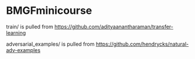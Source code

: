 # BMGFminicourse

train/ is pulled from https://github.com/adityaanantharaman/transfer-learning

adversarial_examples/ is pulled from https://github.com/hendrycks/natural-adv-examples


